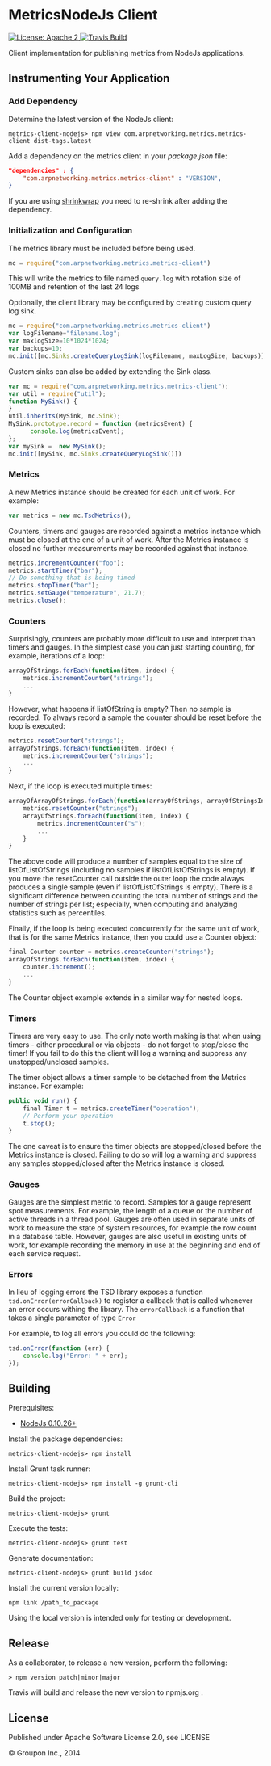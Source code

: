 MetricsNodeJs Client
====================

<a href="https://raw.githubusercontent.com/ArpNetworking/metrics-client-nodejs/master/LICENSE">
    <img src="https://img.shields.io/hexpm/l/plug.svg"
         alt="License: Apache 2">
</a>
<a href="https://travis-ci.org/ArpNetworking/metrics-client-nodejs/">
    <img src="https://travis-ci.org/ArpNetworking/metrics-client-nodejs.png"
         alt="Travis Build">
</a>

Client implementation for publishing metrics from NodeJs applications.


Instrumenting Your Application
------------------------------

### Add Dependency

Determine the latest version of the NodeJs client:

    metrics-client-nodejs> npm view com.arpnetworking.metrics.metrics-client dist-tags.latest

Add a dependency on the metrics client in your *package.json* file:

```json
"dependencies" : {
    "com.arpnetworking.metrics.metrics-client" : "VERSION",
}
```

If you are using [shrinkwrap](https://www.npmjs.org/doc/cli/npm-shrinkwrap.html) you need to re-shrink after adding the dependency.

### Initialization and Configuration

The metrics library must be included before being used.

```javascript
mc = require("com.arpnetworking.metrics.metrics-client")
```

This will write the metrics to file named ```query.log``` with rotation size of 100MB and retention of the last 24 logs

Optionally, the client library may be configured by creating custom query log sink.

```javascript
mc = require("com.arpnetworking.metrics.metrics-client")
var logFilename="filename.log";
var maxlogSize=10*1024*1024;
var backups=10;
mc.init([mc.Sinks.createQueryLogSink(logFilename, maxLogSize, backups)]);
```

Custom sinks can also be added by extending the Sink class.

```javascript
var mc = require("com.arpnetworking.metrics.metrics-client");
var util = require("util");
function MySink() {
}
util.inherits(MySink, mc.Sink);
MySink.prototype.record = function (metricsEvent) {
      console.log(metricsEvent);
};
var mySink =  new MySink();
mc.init([mySink, mc.Sinks.createQueryLogSink()])
```

### Metrics

A new Metrics instance should be created for each unit of work.  For example:

```javascript
var metrics = new mc.TsdMetrics();
```

Counters, timers and gauges are recorded against a metrics instance which must be closed at the end of a unit of work.  After the Metrics instance is closed no further measurements may be recorded against that instance.

```javascript
metrics.incrementCounter("foo");
metrics.startTimer("bar");
// Do something that is being timed
metrics.stopTimer("bar");
metrics.setGauge("temperature", 21.7);
metrics.close();
```

### Counters

Surprisingly, counters are probably more difficult to use and interpret than timers and gauges.  In the simplest case you can just starting counting, for example, iterations of a loop:

```javascript
arrayOfStrings.forEach(function(item, index) {
    metrics.incrementCounter("strings");
    ...
}
```

However, what happens if listOfString is empty? Then no sample is recorded. To always record a sample the counter should be reset before the loop is executed:

```javascript
metrics.resetCounter("strings");
arrayOfStrings.forEach(function(item, index) {
    metrics.incrementCounter("strings");
    ...
}
```

Next, if the loop is executed multiple times:

```javascript
arrayOfArrayOfStrings.forEach(function(arrayOfStrings, arrayOfStringsIndex) {
    metrics.resetCounter("strings");
    arrayOfStrings.forEach(function(item, index) {
        metrics.incrementCounter("s");
        ...
    }
}
```

The above code will produce a number of samples equal to the size of listOfListOfStrings (including no samples if listOfListOfStrings is empty).  If you move the resetCounter call outside the outer loop the code always produces a single sample (even if listOfListOfStrings is empty).  There is a significant difference between counting the total number of strings and the number of strings per list; especially, when computing and analyzing statistics such as percentiles. 

Finally, if the loop is being executed concurrently for the same unit of work, that is for the same Metrics instance, then you could use a Counter object:

```javascript
final Counter counter = metrics.createCounter("strings");
arrayOfStrings.forEach(function(item, index) {
    counter.increment();
    ...
}
```

The Counter object example extends in a similar way for nested loops.

### Timers

Timers are very easy to use. The only note worth making is that when using timers - either procedural or via objects - do not forget to stop/close the timer!  If you fail to do this the client will log a warning and suppress any unstopped/unclosed samples.

The timer object allows a timer sample to be detached from the Metrics instance.  For example:  

```javascript
public void run() {
    final Timer t = metrics.createTimer("operation");
    // Perform your operation
    t.stop();
}
```

The one caveat is to ensure the timer objects are stopped/closed before the Metrics instance is closed.  Failing to do so will log a warning and suppress any samples stopped/closed after the Metrics instance is closed.
 
### Gauges

Gauges are the simplest metric to record.  Samples for a gauge represent spot measurements. For example, the length of a queue or the number of active threads in a thread pool.  Gauges are often used in separate units of work to measure the state of system resources, for example the row count in a database table.  However, gauges are also useful in existing units of work, for example recording the memory in use at the beginning and end of each service request.

### Errors

In lieu of logging errors the TSD library exposes a function ```tsd.onError(errorCallback)``` to register a callback
that is called whenever an error occurs withing the library. The ```errorCallback``` is a function that takes a single
parameter of type ```Error```

For example, to log all errors you could do the following:

```javascript
tsd.onError(function (err) {
    console.log("Error: " + err);
});
```

Building
--------

Prerequisites:
* [NodeJs 0.10.26+](http://nodejs.org/download/)

Install the package dependencies:

    metrics-client-nodejs> npm install

Install Grunt task runner:

    metrics-client-nodejs> npm install -g grunt-cli

Build the project:

    metrics-client-nodejs> grunt

Execute the tests:
  
    metrics-client-nodejs> grunt test

Generate documentation:

    metrics-client-nodejs> grunt build jsdoc

Install the current version locally:

    npm link /path_to_package

Using the local version is intended only for testing or development. 

Release
-------

As a collaborator, to release a new version, perform the following:

    > npm version patch|minor|major

Travis will build and release the new version to npmjs.org .

License
-------

Published under Apache Software License 2.0, see LICENSE

&copy; Groupon Inc., 2014

